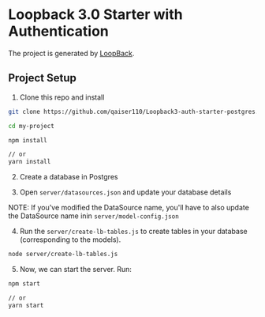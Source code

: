 # Loopback 3.0 Starter with Authentication

The project is generated by [LoopBack](http://loopback.io).

## Project Setup

1. Clone this repo and install

```sh
git clone https://github.com/qaiser110/Loopback3-auth-starter-postgres.git my-project

cd my-project

npm install

// or
yarn install
```

2. Create a database in Postgres

3. Open `server/datasources.json` and update your database details

NOTE: If you've modified the DataSource name, you'll have to also update the DataSource name inin `server/model-config.json`

4. Run the `server/create-lb-tables.js` to create tables in your database (corresponding to the models).

```sh
node server/create-lb-tables.js
```

5. Now, we can start the server. Run:

```sh
npm start

// or
yarn start
```
